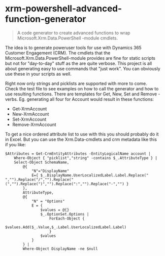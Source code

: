 # xrm-powershell-advanced-function-generator
> A code generator to create advanced functions to wrap Microsoft.Xrm.Data.PowerShell -module cmdlets.

The idea is to generate poweruser tools for use with Dynamics 365 Customer Engagement (CRM). The cmdlets that the Microsoft.Xrm.Data.PowerShell-module provides are fine for static scripts but not for "day-to-day" stuff as the are quite verbose. This project is all about generating easy to use commands that "just work". You can obviously use these in your scripts as well.

Right now only strings and picklists are supported with more to come. Check the test file to see examples on how to call the generator and how to use resulting functions. There are templates for Get, New, Set and Remove -verbs. Eg. generating all four for Account would result in these functions:
- Get-XrmAccount
- New-XrmAccount
- Set-XrmAccount
- Remove-XrmAccount

To get a nice ordered attribute list to use with this you should probably do it in Excel. But you can use the Xrm.Data-cmdlets and crm metadata like this if you like:
```
$Attributes = Get-CrmEntityAttributes -EntityLogicalName account |
    Where-Object { "picklist","string" -contains $_.AttributeType } |
    Select-Object SchemaName,
        @{
            "N"="DisplayName"
            E={ $_.DisplayName.UserLocalizedLabel.Label.Replace(" ","").Replace("/","").Replace("(","").Replace(")","").Replace(":","").Replace("-","") }
        },
        AttributeType,
        @{ 
            "N" = "Options" 
            E = {
                $values = @{}
                $_.OptionSet.Options |
                    ForEach-Object {
                        $values.Add($_.Value,$_.Label.UserLocalizedLabel.Label)
                    }
                $values
            }
        } |
        Where-Object DisplayName -ne $null
```
